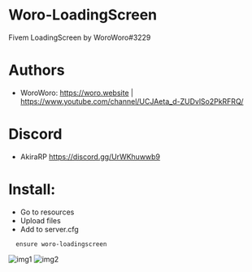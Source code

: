 # Woro-LoadingScreen

Fivem LoadingScreen by WoroWoro#3229

# Authors

* WoroWoro: https://woro.website | https://www.youtube.com/channel/UCJAeta_d-ZUDvlSo2PkRFRQ/

# Discord 

* AkiraRP https://discord.gg/UrWKhuwwb9

# Install:

* Go to resources
* Upload files
* Add to server.cfg
```
  ensure woro-loadingscreen
```

![img1](https://akirarp.pl/img/cfel1.png)
![img2](https://akirarp.pl/img/cfel2.png)
